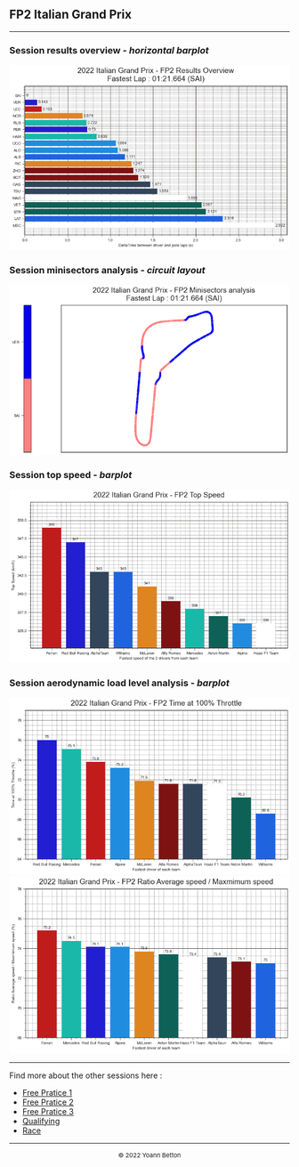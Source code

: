 ## FP2 Italian Grand Prix

---

### Session results overview - *horizontal barplot*

<img src="/output/2022-09-11_Italian_Grand_Prix/fp2_results_overview_white.png?raw=true"/>

### Session minisectors analysis - *circuit layout*

<img src="/output/2022-09-11_Italian_Grand_Prix/fp2_minisectors_analysis_white.png?raw=true"/>

### Session top speed - *barplot*

<img src="/output/2022-09-11_Italian_Grand_Prix/topspeed_fp2_white.png?raw=true"/>

### Session aerodynamic load level analysis - *barplot*

<img src="/output/2022-09-11_Italian_Grand_Prix/fp2_maximum_throttle_white.png?raw=true"/>

<img src="/output/2022-09-11_Italian_Grand_Prix/fp2_speed_ratio_white.png?raw=true"/>

--- 

Find more about the other sessions here :
  - [Free Pratice 1](/page/FP1/2022-09-11_Italian_Grand_Prix)  
  - [Free Pratice 2](/page/FP2/2022-09-11_Italian_Grand_Prix) 
  - [Free Pratice 3](/page/FP3/2022-09-11_Italian_Grand_Prix)
  - [Qualifying](/page/Qualifying/2022-09-11_Italian_Grand_Prix) 
  - [Race](/page/Race/2022-09-11_Italian_Grand_Prix)

---

<div style="text-align: center">
  <p style="font-size:11px">&copy; 2022 Yoann Betton</p>
</div>

<!-- ---

<p style="font-size:11px">Page generated from <a href="https://github.com/yoannbtn/yoannbtn.github.io">github.com/yoannbtn</a>.</p> -->